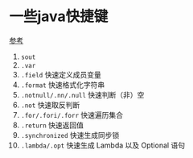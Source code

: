 # 一些java快捷键

[参考](https://www.cnblogs.com/javastack/p/11230120.html)

1. `sout`
2. `.var`
3. `.field` 快速定义成员变量
4. `.format` 快速格式化字符串
5. `.notnull/.nn/.null` 快速判断（非）空
6. `.not` 快速取反判断
7. `.for/.fori/.forr` 快速遍历集合
8. `.return` 快速返回值
9. `.synchronized` 快速生成同步锁
10. `.lambda/.opt` 快速生成 Lambda 以及 Optional 语句
